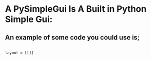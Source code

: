 # A PySimpleGui Is A Built in Python Simple Gui:
## An example of some code you could use is;
``` use PYSimpleGUI as sg

layout = [[]]

```
